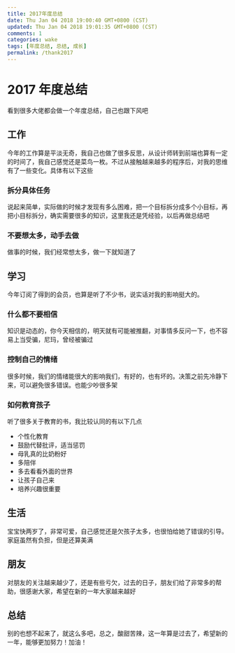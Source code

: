 ```yaml
---
title: 2017年度总结
date: Thu Jan 04 2018 19:00:40 GMT+0800 (CST)
updated: Thu Jan 04 2018 19:01:35 GMT+0800 (CST)
comments: 1
categories: wake
tags: [年度总结, 总结, 成长]
permalink: /thank2017
---
```


# 2017 年度总结

看到很多大佬都会做一个年度总结，自己也跟下风吧

<!-- more -->

## 工作

今年的工作算是平淡无奇，我自己也做了很多反思，从设计师转到前端也算有一定的时间了，我自己感觉还是菜鸟一枚。不过从接触越来越多的程序后，对我的思维有了一些变化。具体有以下这些

### 拆分具体任务

说起来简单，实际做的时候才发现有多么困难，把一个目标拆分成多个小目标，再把小目标拆分，确实需要很多的知识，这里我还是凭经验，以后再做总结吧

### 不要想太多，动手去做

做事的时候，我们经常想太多，做一下就知道了

## 学习

今年订阅了得到的会员，也算是听了不少书，说实话对我的影响挺大的。

### 什么都不要相信

知识是动态的，你今天相信的，明天就有可能被推翻，对事情多反问一下，也不容易上当受骗，尼玛，曾经被骗过

### 控制自己的情绪

很多时候，我们的情绪能很大的影响我们，有好的，也有坏的。决策之前先冷静下来，可以避免很多错误。也能少吵很多架

### 如何教育孩子

听了很多关于教育的书，我比较认同的有以下几点

- 个性化教育
- 鼓励代替批评，适当惩罚
- 母乳真的比奶粉好
- 多陪伴
- 多去看看外面的世界
- 让孩子自己来
- 培养兴趣很重要

## 生活

宝宝快两岁了，非常可爱，自己感觉还是欠孩子太多，也很怕给她了错误的引导。家庭虽然有负担，但是还算美满

## 朋友

对朋友的关注越来越少了，还是有些亏欠，过去的日子，朋友们给了非常多的帮助，很感谢大家，希望在新的一年大家越来越好

## 总结

别的也想不起来了，就这么多吧，总之，酸甜苦辣，这一年算是过去了，希望新的一年，能够更加努力！加油！

